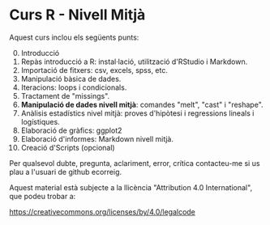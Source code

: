 # Curs R - Nivell Mitjà

Aquest curs inclou els següents punts:

0. Introducció
1. Repàs introducció a R: instal·lació, utilització d'RStudio i Markdown.
1. Importació de fitxers: csv, excels, spss, etc.
1. Manipulació bàsica de dades.
1. Iteracions: loops i condicionals.
1. Tractament de "missings".
1. **Manipulació de dades nivell mitjà**: comandes "melt", "cast" i "reshape".
1. Anàlisis estadístics nivel mitjà: proves d'hipòtesi i regressions lineals i logístiques.
1. Elaboració de gràfics: ggplot2
1. Elaboració d'informes: Markdown nivell mitjà.
1. Creació d'Scripts (opcional)

Per qualsevol dubte, pregunta, aclariment, error, crítica contacteu-me si us plau a l'usuari de github ecorreig.

Aquest material està subjecte a la llicència "Attribution 4.0 International", que podeu trobar a:

https://creativecommons.org/licenses/by/4.0/legalcode

